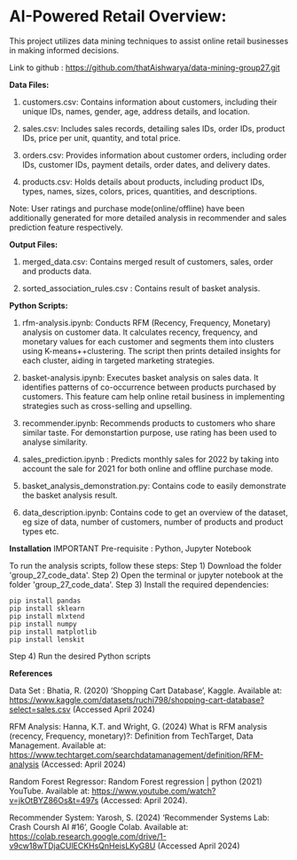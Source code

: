 # **AI-Powered Retail Overview:**
This project utilizes data mining techniques to assist online retail businesses in making informed decisions.

Link to github : https://github.com/thatAishwarya/data-mining-group27.git

**Data Files:**
1) customers.csv: Contains information about customers, including their unique IDs, names, gender, age, address details, and location.

2) sales.csv: Includes sales records, detailing sales IDs, order IDs, product IDs, price per unit, quantity, and total price.

3) orders.csv: Provides information about customer orders, including order IDs, customer IDs, payment details, order dates, and delivery dates.

4) products.csv: Holds details about products, including product IDs, types, names, sizes, colors, prices, quantities, and descriptions.

Note: User ratings and purchase mode(online/offline) have been additionally generated for more detailed analysis in recommender and sales prediction feature respectively.

**Output Files:**
1) merged_data.csv: Contains merged result of customers, sales, order and products data.

2) sorted_association_rules.csv : Contains result of basket analysis.

**Python Scripts:**
1) rfm-analysis.ipynb: Conducts RFM (Recency, Frequency, Monetary) analysis on customer data. It calculates recency, frequency, and monetary values for each customer and segments them into clusters using K-means++clustering. The script then prints detailed insights for each cluster, aiding in targeted marketing strategies.

2) basket-analysis.ipynb: Executes basket analysis on sales data. It identifies patterns of co-occurrence between products purchased by customers. This feature cam help online retail business in implementing strategies such as cross-selling and upselling.

3) recommender.ipynb: Recommends products to customers who share similar taste. For demonstartion purpose, use rating has been used to analyse similarity.

4) sales_prediction.ipynb : Predicts monthly sales for 2022 by taking into account the sale for 2021 for both online and offline purchase mode.

5) basket_analysis_demonstration.py: Contains code to easily demonstrate the basket analysis result.

6) data_description.ipynb: Contains code to get an overview of the dataset, eg size of data, number of customers, number of products and product types etc.

**Installation**
IMPORTANT Pre-requisite : Python, Jupyter Notebook

To run the analysis scripts, follow these steps:
Step 1) Download the folder 'group_27_code_data'.
Step 2) Open the terminal or jupyter notebook at the folder 'group_27_code_data'.
Step 3) Install the required dependencies:
```console
pip install pandas
pip install sklearn
pip install mlxtend
pip install numpy
pip install matplotlib
pip install lenskit
```
Step 4) Run the desired Python scripts

**References**

Data Set : Bhatia, R. (2020) ‘Shopping Cart Database’, Kaggle. Available at:  https://www.kaggle.com/datasets/ruchi798/shopping-cart-database?select=sales.csv (Accessed April 2024)

RFM Analysis: Hanna, K.T. and Wright, G. (2024) What is RFM analysis (recency, Frequency, monetary)?: Definition from TechTarget, Data Management. Available at: https://www.techtarget.com/searchdatamanagement/definition/RFM-analysis (Accessed: April 2024)

Random Forest Regressor: Random Forest regression | python (2021) YouTube. Available at: https://www.youtube.com/watch?v=jkOtBYZ86Os&t=497s (Accessed: April 2024).

Recommender System: Yarosh, S. (2024) ‘Recommender Systems Lab: Crash Coursh AI #16’, Google Colab. Available at: https://colab.research.google.com/drive/1-v9cw18wTDjaCUlECKHsQnHeisLKyG8U (Accessed April 2024)